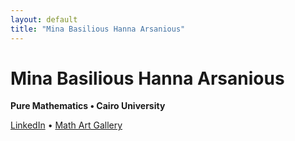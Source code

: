 ```yaml
---
layout: default
title: "Mina Basilious Hanna Arsanious"
---
```


# Mina Basilious Hanna Arsanious

**Pure Mathematics • Cairo University**

[LinkedIn](https://www.linkedin.com/in/mina-basilious/) • [Math Art Gallery](https://minabasilious.github.io/Minas-Math-Art-Gallery/)

